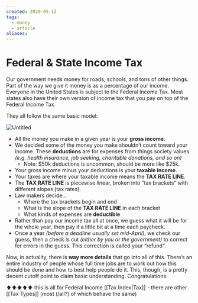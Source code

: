 ```yaml
---
created: 2020-05-12
tags:
  - money
  - article
aliases:
---
```

# **Federal & State Income Tax**

Our government needs money for roads, schools, and tons of other things. Part of the way we give it money is as a percentage of our income. Everyone in the United States is subject to the Federal Income Tax. Most states also have their own version of income tax that you pay on top of the Federal Income Tax.

They all follow the same basic model:

![Untitled](Untitled%2082.png)

- All the money you make in a given year is your **gross income**.
- We decided some of the money you make shouldn’t count toward your income. These **deductions** are for expenses from things society values *(e.g. health insurance, job seeking, charitable donations, and so on)*
	- Note: $50k deductions is uncommon, should be more like $25k.
- Your gross income minus your deductions is your **taxable income**.
- Your taxes are where your taxable income means the **TAX RATE LINE**.
- The **TAX RATE LINE** is piecewise linear, broken into “tax brackets” with different slopes (tax rates).
- Law makers decide…
    - Where the tax brackets begin and end
    - What is the slope of the **TAX RATE LINE** in each bracket
    - What kinds of expenses are **deductible**
- Rather than pay our income tax all at once, we guess what it will be for the whole year, then pay it a little bit at a time each paycheck.
- Once a year *(before a deadline usually set mid-April)*, we check our guess, then a check is cut *(either by you or the government)* to correct for errors in the guess. This correction is called your “refund”.

Now, in actuality, there is **way more details** that go into all of this. There’s an entire industry of people whose full time jobs are to work out how this should be done and how to best help people do it. This, though, is a pretty decent cutoff point to claim basic understanding. Congratulations.

⬆️⬆️⬆️⬆️⬆️ this is all for Federal Income [[Tax Index|Tax]] - there are other [[Tax Types]] (most (/all?) of which behave the same)